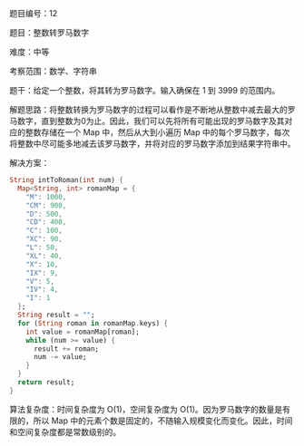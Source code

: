 题目编号：12

题目：整数转罗马数字

难度：中等

考察范围：数学、字符串

题干：给定一个整数，将其转为罗马数字。输入确保在 1 到 3999 的范围内。

解题思路：将整数转换为罗马数字的过程可以看作是不断地从整数中减去最大的罗马数字，直到整数为0为止。因此，我们可以先将所有可能出现的罗马数字及其对应的整数存储在一个 Map 中，然后从大到小遍历 Map 中的每个罗马数字，每次将整数中尽可能多地减去该罗马数字，并将对应的罗马数字添加到结果字符串中。

解决方案：

```dart
String intToRoman(int num) {
  Map<String, int> romanMap = {
    "M": 1000,
    "CM": 900,
    "D": 500,
    "CD": 400,
    "C": 100,
    "XC": 90,
    "L": 50,
    "XL": 40,
    "X": 10,
    "IX": 9,
    "V": 5,
    "IV": 4,
    "I": 1
  };
  String result = "";
  for (String roman in romanMap.keys) {
    int value = romanMap[roman];
    while (num >= value) {
      result += roman;
      num -= value;
    }
  }
  return result;
}
```

算法复杂度：时间复杂度为 O(1)，空间复杂度为 O(1)。因为罗马数字的数量是有限的，所以 Map 中的元素个数是固定的，不随输入规模变化而变化。因此，时间和空间复杂度都是常数级别的。